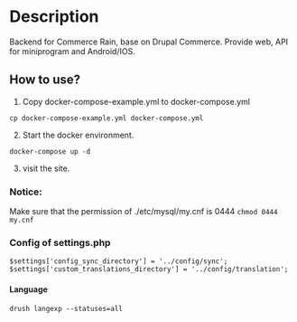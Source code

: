 # Description
Backend for Commerce Rain, base on Drupal Commerce. Provide web, API for miniprogram and Android/IOS.

## How to use?
1. Copy docker-compose-example.yml to docker-compose.yml
```
cp docker-compose-example.yml docker-compose.yml
```
2. Start the docker environment.
```
docker-compose up -d
```
3. visit the site.

### Notice: 
Make sure that the permission of ./etc/mysql/my.cnf is 0444
`chmod 0444 my.cnf`

### Config of settings.php
```
$settings['config_sync_directory'] = '../config/sync';
$settings['custom_translations_directory'] = '../config/translation';
```

#### Language
```
drush langexp --statuses=all
```

